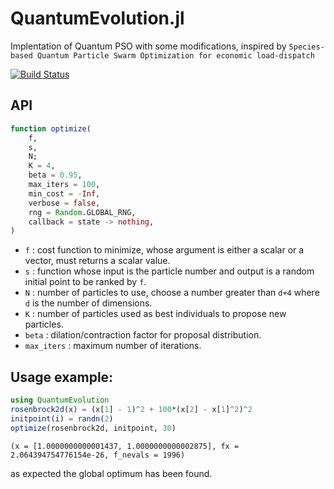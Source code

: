 # QuantumEvolution.jl
Implentation of Quantum PSO with some modifications, inspired by `Species-based Quantum Particle Swarm Optimization for economic load-dispatch`

[![Build Status](https://github.com/francescoalemanno/QuantumEvolution.jl/workflows/CI/badge.svg)](https://github.com/francescoalemanno/QuantumEvolution.jl/actions)

## API

```julia
function optimize(
    f,
    s,
    N;
    K = 4,
    beta = 0.95,
    max_iters = 100,
    min_cost = -Inf,
    verbose = false,
    rng = Random.GLOBAL_RNG,
    callback = state -> nothing,
)
```

- `f` : cost function to minimize, whose argument is either a scalar or a vector, must returns a scalar value.
- `s` : function whose input is the particle number and output is a random initial point to be ranked by `f`.
- `N` : number of particles to use, choose a number greater than `d+4` where `d` is the number of dimensions.
- `K` : number of particles used as best individuals to propose new particles.
- `beta` : dilation/contraction factor for proposal distribution.
- `max_iters` : maximum number of iterations.

## Usage example:

```julia
using QuantumEvolution
rosenbrock2d(x) = (x[1] - 1)^2 + 100*(x[2] - x[1]^2)^2
initpoint(i) = randn(2)
optimize(rosenbrock2d, initpoint, 30)
```

```
(x = [1.0000000000001437, 1.0000000000002875], fx = 2.064394754776154e-26, f_nevals = 1996)
```
as expected the global optimum has been found.